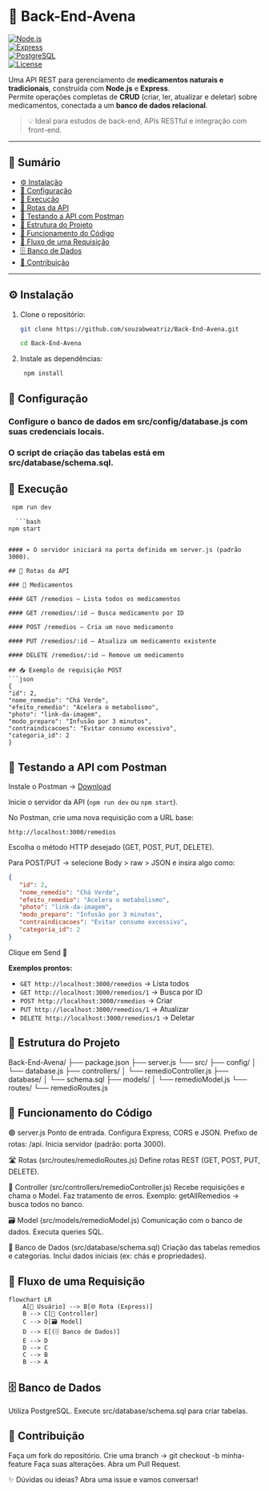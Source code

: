 # 🌿 Back-End-Avena  

[![Node.js](https://img.shields.io/badge/Node.js-18.x-green?logo=node.js)](https://nodejs.org/)  
[![Express](https://img.shields.io/badge/Express-Framework-black?logo=express)](https://expressjs.com/)  
[![PostgreSQL](https://img.shields.io/badge/PostgreSQL-Database-blue?logo=postgresql)](https://www.postgresql.org/)  
[![License](https://img.shields.io/badge/license-MIT-lightgrey)](LICENSE)  

Uma API REST para gerenciamento de **medicamentos naturais e tradicionais**, construída com **Node.js** e **Express**.  
Permite operações completas de **CRUD** (criar, ler, atualizar e deletar) sobre medicamentos, conectada a um **banco de dados relacional**.  

> 💡 Ideal para estudos de back-end, APIs RESTful e integração com front-end.  

---

## 📑 Sumário
- [⚙️ Instalação](#️-instalação)  
- [🔧 Configuração](#-configuração)  
- [🚀 Execução](#-execução)  
- [📡 Rotas da API](#-rotas-da-api)  
- [🧪 Testando a API com Postman](#-testando-a-api-com-postman)  
- [📂 Estrutura do Projeto](#-estrutura-do-projeto)  
- [🔎 Funcionamento do Código](#-funcionamento-do-código)  
- [🔄 Fluxo de uma Requisição](#-fluxo-de-uma-requisição)  
- [🗄️ Banco de Dados](#️-banco-de-dados)  
- [🤝 Contribuição](#-contribuição)  

---

## ⚙️ Instalação  

1. Clone o repositório:
   ```bash
   git clone https://github.com/souzabweatriz/Back-End-Avena.git
   ```
   ```bash
   cd Back-End-Avena
   ```
2. Instale as dependências:  

   ```bash
    npm install
   ```
## 🔧 Configuração

### Configure o banco de dados em src/config/database.js com suas credenciais locais.

### O script de criação das tabelas está em src/database/schema.sql.

## 🚀 Execução

   ```bash
    npm run dev
   ```

      ```bash
    npm start
   ```

#### ➡️ O servidor iniciará na porta definida em server.js (padrão 3000).

## 📡 Rotas da API

### 🌱 Medicamentos

#### GET /remedios — Lista todos os medicamentos

#### GET /remedios/:id — Busca medicamento por ID

#### POST /remedios — Cria um novo medicamento

#### PUT /remedios/:id — Atualiza um medicamento existente

#### DELETE /remedios/:id — Remove um medicamento

## 📥 Exemplo de requisição POST
```json
{
   "id": 2,
   "nome_remedio": "Chá Verde",
   "efeito_remedio": "Acelera o metabolismo",
   "photo": "link-da-imagem",
   "modo_preparo": "Infusão por 3 minutos",
   "contraindicacoes": "Evitar consumo excessivo",
   "categoria_id": 2
}
```

## 🧪 Testando a API com Postman

Instale o Postman → [Download](https://www.postman.com/downloads/)

Inicie o servidor da API (`npm run dev` ou `npm start`).

No Postman, crie uma nova requisição com a URL base:

```
http://localhost:3000/remedios
```

Escolha o método HTTP desejado (GET, POST, PUT, DELETE).

Para POST/PUT → selecione Body > raw > JSON e insira algo como:

```json
{
   "id": 2,
   "nome_remedio": "Chá Verde",
   "efeito_remedio": "Acelera o metabolismo",
   "photo": "link-da-imagem",
   "modo_preparo": "Infusão por 3 minutos",
   "contraindicacoes": "Evitar consumo excessivo",
   "categoria_id": 2
}
```

Clique em Send 🚀

**Exemplos prontos:**

- `GET http://localhost:3000/remedios` → Lista todos
- `GET http://localhost:3000/remedios/1` → Busca por ID
- `POST http://localhost:3000/remedios` → Criar
- `PUT http://localhost:3000/remedios/1` → Atualizar
- `DELETE http://localhost:3000/remedios/1` → Deletar

## 📂 Estrutura do Projeto
Back-End-Avena/
├── package.json
├── server.js
└── src/
    ├── config/
    │   └── database.js
    ├── controllers/
    │   └── remedioController.js
    ├── database/
    │   └── schema.sql
    ├── models/
    │   └── remedioModel.js
    └── routes/
        └── remedioRoutes.js

## 🔎 Funcionamento do Código

🟢 server.js
Ponto de entrada.
Configura Express, CORS e JSON.
Prefixo de rotas: /api.
Inicia servidor (padrão: porta 3000).

🛣️ Rotas (src/routes/remedioRoutes.js)
Define rotas REST (GET, POST, PUT, DELETE).

🎯 Controller (src/controllers/remedioController.js)
Recebe requisições e chama o Model.
Faz tratamento de erros.
Exemplo: getAllRemedios → busca todos no banco.

🗃️ Model (src/models/remedioModel.js)
Comunicação com o banco de dados.
Executa queries SQL.

📜 Banco de Dados (src/database/schema.sql)
Criação das tabelas remedios e categorias.
Inclui dados iniciais (ex: chás e propriedades).

## 🔄 Fluxo de uma Requisição
```mermaid
flowchart LR
    A[👤 Usuário] --> B[🌐 Rota (Express)]
    B --> C[🎯 Controller]
    C --> D[🗃️ Model]
    D --> E[(🗄️ Banco de Dados)]
    E --> D
    D --> C
    C --> B
    B --> A
```

## 🗄️ Banco de Dados
Utiliza PostgreSQL.
Execute src/database/schema.sql para criar tabelas.

## 🤝 Contribuição
Faça um fork do repositório.
Crie uma branch → git checkout -b minha-feature
Faça suas alterações.
Abra um Pull Request.

✨ Dúvidas ou ideias? Abra uma issue e vamos conversar!

